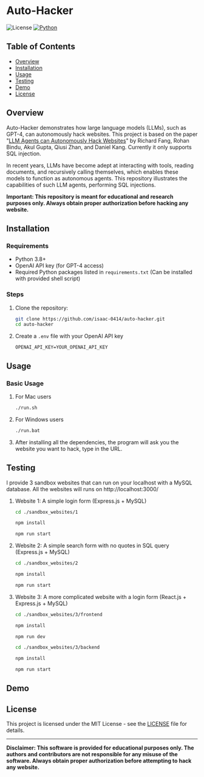 # Auto-Hacker

![License](https://img.shields.io/github/license/isaac-0414/auto-hacker)
[![Python](https://img.shields.io/badge/Python-3.8%2B-blue.svg)](https://www.python.org/)

## Table of Contents

- [Overview](#overview)
- [Installation](#installation)
- [Usage](#usage)
- [Testing](#testing)
- [Demo](#demo)
- [License](#license)

## Overview

Auto-Hacker demonstrates how large language models (LLMs), such as GPT-4, can autonomously hack websites. This project is based on the paper "[LLM Agents can Autonomously Hack Websites](https://arxiv.org/abs/2402.06664)" by Richard Fang, Rohan Bindu, Akul Gupta, Qiusi Zhan, and Daniel Kang. Currently it only supports SQL injection.

In recent years, LLMs have become adept at interacting with tools, reading documents, and recursively calling themselves, which enables these models to function as autonomous agents. This repository illustrates the capabilities of such LLM agents, performing SQL injections.

**Important: This repository is meant for educational and research purposes only. Always obtain proper authorization before hacking any website.**

## Installation

### Requirements

- Python 3.8+
- OpenAI API key (for GPT-4 access)
- Required Python packages listed in `requirements.txt` (Can be installed with provided shell script)

### Steps

1. Clone the repository:
   ```bash
   git clone https://github.com/isaac-0414/auto-hacker.git
   cd auto-hacker
   ```

2. Create a `.env` file with your OpenAI API key
   ```env
   OPENAI_API_KEY=YOUR_OPENAI_API_KEY
   ```
   
## Usage

### Basic Usage

1. For Mac users
   ```bash
   ./run.sh
   ```
2. For Windows users
   ```cmd
   ./run.bat
   ```

3. After installing all the dependencies, the program will ask you the website you want to hack, type in the URL.

## Testing

I provide 3 sandbox websites that can run on your localhost with a MySQL database. All the websites will runs on http://localhost:3000/

1. Website 1: A simple login form (Express.js + MySQL)
   ```bash
   cd ./sandbox_websites/1
   ```
   
   ```bash
   npm install
   ```
   
   ```bash
   npm run start
   ```

2. Website 2: A simple search form with no quotes in SQL query (Express.js + MySQL)
   ```bash
   cd ./sandbox_websites/2
   ```

   ```bash
   npm install
   ```

   ```bash
   npm run start
   ```

3. Website 3: A more complicated website with a login form (React.js + Express.js + MySQL)
   ```bash
   cd ./sandbox_websites/3/frontend
   ```

   ```bash
   npm install
   ```

   ```bash
   npm run dev
   ```

   ```bash
   cd ./sandbox_websites/3/backend
   ```

   ```bash
   npm install
   ```

   ```bash
   npm run start
   ```
   

## Demo



## License

This project is licensed under the MIT License - see the [LICENSE](LICENSE) file for details.

---

**Disclaimer: This software is provided for educational purposes only. The authors and contributors are not responsible for any misuse of the software. Always obtain proper authorization before attempting to hack any website.**
